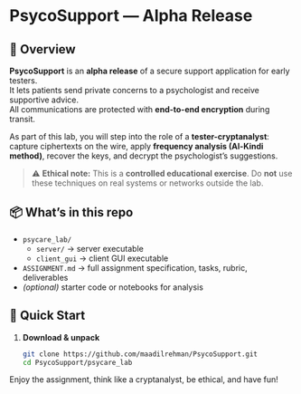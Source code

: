 # PsycoSupport — Alpha Release
## 📖 Overview

**PsycoSupport** is an **alpha release** of a secure support application for early testers.  
It lets patients send private concerns to a psychologist and receive supportive advice.  
All communications are protected with **end-to-end encryption** during transit.

As part of this lab, you will step into the role of a **tester-cryptanalyst**:  
capture ciphertexts on the wire, apply **frequency analysis (Al-Kindi method)**, recover the keys, and decrypt the psychologist’s suggestions.  

> ⚠️ **Ethical note:** This is a **controlled educational exercise**. Do **not** use these techniques on real systems or networks outside the lab.


## 📦 What’s in this repo

- `psycare_lab/`
  - `server/` → server executable
  - `client_gui` → client GUI executable
- `ASSIGNMENT.md` → full assignment specification, tasks, rubric, deliverables
- *(optional)* starter code or notebooks for analysis

## 🚀 Quick Start

1. **Download & unpack**
   ```bash
   git clone https://github.com/maadilrehman/PsycoSupport.git
   cd PsycoSupport/psycare_lab

Enjoy the assignment, think like a cryptanalyst, be ethical, and have fun!
